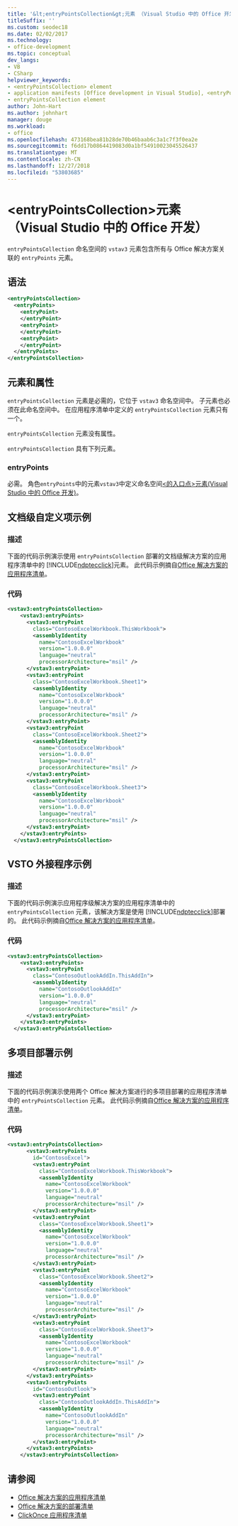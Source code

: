 ```yaml
---
title: '&lt;entryPointsCollection&gt;元素 （Visual Studio 中的 Office 开发）'
titleSuffix: ''
ms.custom: seodec18
ms.date: 02/02/2017
ms.technology:
- office-development
ms.topic: conceptual
dev_langs:
- VB
- CSharp
helpviewer_keywords:
- <entryPointsCollection> element
- application manifests [Office development in Visual Studio], <entryPointsCollection> element
- entryPointsCollection element
author: John-Hart
ms.author: johnhart
manager: douge
ms.workload:
- office
ms.openlocfilehash: 473168bea81b28de70b46baab6c3a1c7f3f0ea2e
ms.sourcegitcommit: f6dd17b0864419083d0a1bf54910023045526437
ms.translationtype: MT
ms.contentlocale: zh-CN
ms.lasthandoff: 12/27/2018
ms.locfileid: "53803685"
---
```

# <a name="ltentrypointscollectiongt-element-office-development-in-visual-studio"></a>&lt;entryPointsCollection&gt;元素 （Visual Studio 中的 Office 开发）
  `entryPointsCollection` 命名空间的 `vstav3` 元素包含所有与 Office 解决方案关联的 `entryPoints` 元素。

## <a name="syntax"></a>语法

```xml
<entryPointsCollection>
  <entryPoints>
    <entryPoint>
    </entryPoint>
    <entryPoint>
    </entryPoint>
    <entryPoint>
    </entryPoint>
  </entryPoints>
</entryPointsCollection>
```

## <a name="elements-and-attributes"></a>元素和属性
 `entryPointsCollection` 元素是必需的，它位于 `vstav3` 命名空间中。 子元素也必须在此命名空间中。 在应用程序清单中定义的 `entryPointsCollection` 元素只有一个。

 `entryPointsCollection` 元素没有属性。

 `entryPointsCollection` 具有下列元素。

### <a name="entrypoints"></a>entryPoints
 必需。 角色`entryPoints`中的元素`vstav3`中定义命名空间[&#60;的入口点&#62;元素&#40;Visual Studio 中的 Office 开发&#41;](../vsto/entrypoints-element-office-development-in-visual-studio.md)。

## <a name="document-level-customization-example"></a>文档级自定义项示例

### <a name="description"></a>描述
 下面的代码示例演示使用 `entryPointsCollection` 部署的文档级解决方案的应用程序清单中的 [!INCLUDE[ndptecclick](../vsto/includes/ndptecclick-md.md)]元素。 此代码示例摘自[Office 解决方案的应用程序清单](../vsto/application-manifests-for-office-solutions.md)。

### <a name="code"></a>代码

```xml
<vstav3:entryPointsCollection>
    <vstav3:entryPoints>
      <vstav3:entryPoint
        class="ContosoExcelWorkbook.ThisWorkbook">
        <assemblyIdentity
          name="ContosoExcelWorkbook"
          version="1.0.0.0"
          language="neutral"
          processorArchitecture="msil" />
      </vstav3:entryPoint>
      <vstav3:entryPoint
        class="ContosoExcelWorkbook.Sheet1">
        <assemblyIdentity
          name="ContosoExcelWorkbook"
          version="1.0.0.0"
          language="neutral"
          processorArchitecture="msil" />
      </vstav3:entryPoint>
      <vstav3:entryPoint
        class="ContosoExcelWorkbook.Sheet2">
        <assemblyIdentity
          name="ContosoExcelWorkbook"
          version="1.0.0.0"
          language="neutral"
          processorArchitecture="msil" />
      </vstav3:entryPoint>
      <vstav3:entryPoint
        class="ContosoExcelWorkbook.Sheet3">
        <assemblyIdentity
          name="ContosoExcelWorkbook"
          version="1.0.0.0"
          language="neutral"
          processorArchitecture="msil" />
      </vstav3:entryPoint>
    </vstav3:entryPoints>
  </vstav3:entryPointsCollection>
```

## <a name="vsto-add-in-example"></a>VSTO 外接程序示例

### <a name="description"></a>描述
 下面的代码示例演示应用程序级解决方案的应用程序清单中的 `entryPointsCollection` 元素，该解决方案是使用 [!INCLUDE[ndptecclick](../vsto/includes/ndptecclick-md.md)]部署的。 此代码示例摘自[Office 解决方案的应用程序清单](../vsto/application-manifests-for-office-solutions.md)。

### <a name="code"></a>代码

```xml
<vstav3:entryPointsCollection>
    <vstav3:entryPoints>
      <vstav3:entryPoint
        class="ContosoOutlookAddIn.ThisAddIn">
        <assemblyIdentity
          name="ContosoOutlookAddIn"
          version="1.0.0.0"
          language="neutral"
          processorArchitecture="msil" />
      </vstav3:entryPoint>
    </vstav3:entryPoints>
  </vstav3:entryPointsCollection>
```

## <a name="multi-project-deployment-example"></a>多项目部署示例

### <a name="description"></a>描述
 下面的代码示例演示使用两个 Office 解决方案进行的多项目部署的应用程序清单中的 `entryPointsCollection` 元素。 此代码示例摘自[Office 解决方案的应用程序清单](../vsto/application-manifests-for-office-solutions.md)。

### <a name="code"></a>代码

```xml
<vstav3:entryPointsCollection>
      <vstav3:entryPoints
        id="ContosoExcel">
        <vstav3:entryPoint
          class="ContosoExcelWorkbook.ThisWorkbook">
          <assemblyIdentity
            name="ContosoExcelWorkbook"
            version="1.0.0.0"
            language="neutral"
            processorArchitecture="msil" />
        </vstav3:entryPoint>
        <vstav3:entryPoint
          class="ContosoExcelWorkbook.Sheet1">
          <assemblyIdentity
            name="ContosoExcelWorkbook"
            version="1.0.0.0"
            language="neutral"
            processorArchitecture="msil" />
        </vstav3:entryPoint>
        <vstav3:entryPoint
          class="ContosoExcelWorkbook.Sheet2">
          <assemblyIdentity
            name="ContosoExcelWorkbook"
            version="1.0.0.0"
            language="neutral"
            processorArchitecture="msil" />
        </vstav3:entryPoint>
        <vstav3:entryPoint
          class="ContosoExcelWorkbook.Sheet3">
          <assemblyIdentity
            name="ContosoExcelWorkbook"
            version="1.0.0.0"
            language="neutral"
            processorArchitecture="msil" />
        </vstav3:entryPoint>
      </vstav3:entryPoints>
      <vstav3:entryPoints
        id="ContosoOutlook">
        <vstav3:entryPoint
          class="ContosoOutlookAddIn.ThisAddIn">
          <assemblyIdentity
            name="ContosoOutlookAddIn"
            version="1.0.0.0"
            language="neutral"
            processorArchitecture="msil" />
        </vstav3:entryPoint>
      </vstav3:entryPoints>
    </vstav3:entryPointsCollection>
```

## <a name="see-also"></a>请参阅

- [Office 解决方案的应用程序清单](../vsto/application-manifests-for-office-solutions.md)
- [Office 解决方案的部署清单](../vsto/deployment-manifests-for-office-solutions.md)
- [ClickOnce 应用程序清单](../deployment/clickonce-application-manifest.md)